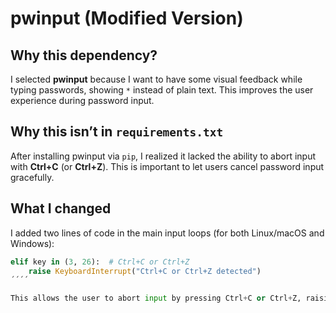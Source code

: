 # pwinput (Modified Version)

## Why this dependency?

I selected **pwinput** because I want to have some visual feedback while typing passwords, showing `*` instead of plain text. This improves the user experience during password input.

## Why this isn’t in `requirements.txt`

After installing pwinput via `pip`, I realized it lacked the ability to abort input with **Ctrl+C** (or **Ctrl+Z**). This is important to let users cancel password input gracefully.

## What I changed

I added two lines of code in the main input loops (for both Linux/macOS and Windows):

```python
elif key in (3, 26):  # Ctrl+C or Ctrl+Z
    raise KeyboardInterrupt("Ctrl+C or Ctrl+Z detected")
´´´´

This allows the user to abort input by pressing Ctrl+C or Ctrl+Z, raising a KeyboardInterrupt which can be caught and handled by the program.